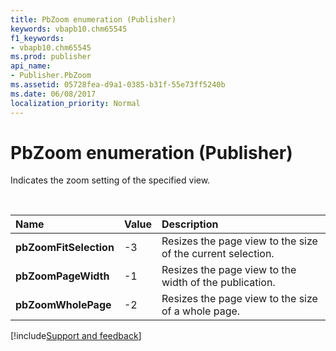 ```yaml
---
title: PbZoom enumeration (Publisher)
keywords: vbapb10.chm65545
f1_keywords:
- vbapb10.chm65545
ms.prod: publisher
api_name:
- Publisher.PbZoom
ms.assetid: 05728fea-d9a1-0385-b31f-55e73ff5240b
ms.date: 06/08/2017
localization_priority: Normal
---
```



# PbZoom enumeration (Publisher)

Indicates the zoom setting of the specified view. 

<br/>

|Name|Value|Description|
|:-----|:-----|:-----|
| **pbZoomFitSelection**|-3|Resizes the page view to the size of the current selection.|
| **pbZoomPageWidth**|-1|Resizes the page view to the width of the publication.|
| **pbZoomWholePage**|-2|Resizes the page view to the size of a whole page.|

[!include[Support and feedback](~/includes/feedback-boilerplate.md)]
